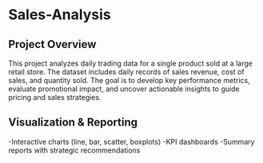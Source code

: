 # Sales-Analysis

## Project Overview
This project analyzes daily trading data for a single product sold at a large retail store. The dataset includes daily records of sales revenue, cost of sales, and quantity sold. The goal is to develop key performance metrics, evaluate promotional impact, and uncover actionable insights to guide pricing and sales strategies.

## 

## Visualization & Reporting

-Interactive charts (line, bar, scatter, boxplots)
-KPI dashboards
-Summary reports with strategic recommendations
